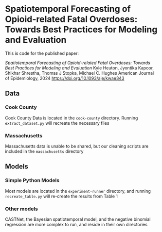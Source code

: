 # Spatiotemporal Forecasting of Opioid-related Fatal Overdoses: Towards Best Practices for Modeling and Evaluation

This is code for the published paper:

*Spatiotemporal Forecasting of Opioid-related Fatal Overdoses: Towards Best Practices for Modeling and Evaluation*
Kyle Heuton, Jyontika Kapoor, Shikhar Shrestha, Thomas J Stopka, Michael C. Hughes
American Journal of Epidemiology, 2024
<https://doi.org/10.1093/aje/kwae343>

## Data

### Cook County
Cook County Data  is located in the `cook-county` directory. Running `extract_dataset.py` will recreate the necessary files

### Massachusetts
Massachusetts data is unable to be shared, but our cleaning scripts are included in the `massachusetts` directory

## Models

### Simple Python Models
Most models are located in the `experiment-runner` directory, and running `recreate_table.py` will re-create the results from Table 1


### Other models
CASTNet, the Bayesian spatiotemporal model, and the negative binomial regression are more complex to run, and reside in their own directories
